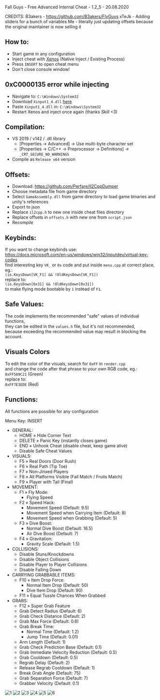 Fall Guys - Free Advanced Internal Cheat - 1.2_5 - 20.08.2020  

 
CREDITS:
B3akers - https://github.com/B3akers/FlyGuys
xTeJk - Adding sliders for a bunch of variables
Me - literally just updating offsets because the original maintainer is now selling it
  
## How to:
- Start game in any configuration
- Inject cheat with [Xenos](https://github.com/DarthTon/Xenos/releases/download/2.3.2/Xenos_2.3.2.7z) (Native Inject / Existing Process)
- Press `INSERT` to open cheat menu
- Don't close console window!

## 0xC0000135 error while injecting
- Navigate to: `C:\Windows\System32`  
- Download `Xinput1_4.dll` [here](https://www.dll-files.com/download/2f11c2213a4d60a347b53a50277cd131/xinput1_4.dll.html?c=dWlEd2JPTnp5TmRTc1VHdkdlclAxQT09)  
- Paste `Xinput1_4.dll` in: `C:\Windows\System32`  
- Restart Xenos and inject once again
(thanks _Skill_ <3)

## Compilation:
- VS 2019 / v142 / .dll library
  - [Properties -> Advanced] -> Use multi-byte character set
  - [Properties -> C/C++ -> Preprocessor -> Definitions] -> `_CRT_SECURE_NO_WARNINGS`
- Compile as `Release x64` version

## Offsets:
- Download: https://github.com/Perfare/Il2CppDumper
- Choose metadata file from game directory
- Select `GameAssembly.dll` from game directory to load game binaries and unity's references
- Export to json
- Replace `il2cpp.h` to new one inside cheat files directory
- Replace offsets in `offsets.h` with new one from `script.json`
- Recompile

## Keybinds:
If you want to change keybinds use:  
https://docs.microsoft.com/en-us/windows/win32/inputdev/virtual-key-codes  
find interesting key `VK_` or `0x` code and put inside `menu.cpp` at correct place, eg.:  
`(io.KeysDown[VK_F1] && !OldKeysDown[VK_F1])`  
replace to:  
`(io.KeysDown[0x31] && !OldKeysDown[0x31])`  
to make flying mode bootable by `1` instead of `F1`.  

## Safe Values:
The code implements the recommended "safe" values of individual functions,  
they can be edited in the `values.h` file, but it's not recommended,  
because exceeding the recommended value may result in blocking the account.

## Visuals Colors
To edit the color of the visuals, search for `0xFF` in `render.cpp`  
and change the code after that phrase to your own RGB code, eg.:  
`0xFF589C21` (Green)  
replace to:  
`0xFF7E3EDE` (Red)  

## Functions:
All functions are possible for any configuration  
  
  Menu Key: INSERT
  
- GENERAL:
  - HOME » Hide Corner Text
  - DELETE » Panic Key (instantly closes game)
  - END » Unhook Cheat (disable cheat, keep game alive)
  - Disable Safe Cheat Values
- VISUALS:
  - F5 » Real Doors (Door Rush)
  - F6 » Real Path (Tip Toe)
  - F7 » Non-Jinxed Players
  - F8 » All Platforms Visible (Fall Match / Fruits Match)
  - F9 » Player with Tail (Final)
- MOVEMENT:
  - F1 » Fly Mode:
    - Flying Speed
  - F2 » Speed Hack:
    - Movement Speed (Default: 9.5)
	- Movement Speed when Carrying Item (Default: 8)
	- Movement Speed when Grabbing (Default: 5)
  - F3 » Dive Boost:
    - Normal Dive Boost (Default: 16.5)
	- Air Dive Boost (Default: 7)
  - F4 » Gravitation:
    - Gravity Scale (Default: 1.5)
- COLLISIONS:
  - Disable Stuns/Knockdowns
  - Disable Object Collisions
  - Disable Player to Player Collisions
  - Disable Falling Down
- CARRYING GRABBABLE ITEMS:
  - F10 » Item Drop Force:
    - Normal Item Drop (Default: 50)
    - Dive Item Drop (Default: 90)
  - F11 » Equal Tussle Chances When Grabbed
- GRABS:
  - F12 » Super Grab Feature
  - Grab Detect Radius (Default: 6)
  - Grab Check Distance (Default: 2)
  - Grab Max Force (Default: 0.6)
  - Grab Break Time:
    - Normal Time (Default: 1.2)
    - Jump Time (Default: 0.01)
  - Arm Length (Default: 1)
  - Grab Check Prediction Base (Default: 0.1)
  - Grab Immediate Velocity Reduction (Default: 0.5)
  - Grab Cooldown (Default: 0.5)
  - Regrab Delay (Default: 2)
  - Release Regrab Cooldown (Default: 1)
  - Break Grab Angle (Default: 75)
  - Grab Separation Force (Default: 7)
  - Grabber Velocity (Default: 0.1)
  
![1](https://i.imgur.com/tPLjbK2.png)
![2](https://media.giphy.com/media/lMyPbfquGuXZtp4xo6/giphy.gif)
![3](https://media.giphy.com/media/MBfnnKtO0H7YFgITik/giphy.gif)
![4](https://media.giphy.com/media/WoR2PCgTLjCTAyA7tT/giphy.gif)
![5](https://media.giphy.com/media/hRyEd1yyebazh2YDjR/giphy.gif)
![6](https://i.imgur.com/Ge73we8.png)
